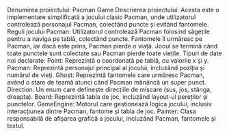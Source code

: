 Denumirea proiectului: Pacman Game
Descrierea proiectului: Acesta este o implementare simplificată a jocului clasic Pacman, unde utilizatorul controlează personajul Pacman, colectând puncte și evitând fantomele.
Reguli jocului Pacman: Utilizatorul controlează Pacman folosind săgețile pentru a naviga pe tablă, colectând puncte. Fantomele îl urmăresc pe Pacman, iar dacă este prins, Pacman pierde o viață. Jocul se termină când toate punctele sunt colectate sau Pacman pierde toate viețile.
Tipuri de date noi declarate:
Point: Reprezintă o coordonată pe tablă, cu valorile x și y.
Pacman: Reprezintă personajul principal al jocului, incluzând poziția și numărul de vieți.
Ghost: Reprezintă fantomele care urmăresc Pacman, având o stare de teamă atunci când Pacman mănâncă un super punct.
Direction: Un enum care definește direcțiile de mișcare (sus, jos, stânga, dreapta).
Board: Reprezintă tabla de joc, incluzând layout-ul pereților și punctelor.
GameEngine: Motorul care gestionează logica jocului, inclusiv interacțiunea dintre Pacman, fantome și tabla de joc.
Painter: Clasa responsabilă de afișarea grafică a jocului, incluzând Pacman, fantomele și textul.
